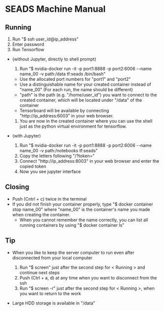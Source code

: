 # SEADS Machine Manual  

## Running
1. Run "$ ssh user_id@ip_address"
1. Enter password
1. Run Tensorflow
  * (without Jupyter, directly to shell prompt)
    1. Run "$ nvidia-docker run -it -p port1:8888 -p port2:6006 --name name_00 -v path:/data tf:seads /bin/bash"
      * Use the allocated port numbers for "port1" and "port2"
      * Use a distinguishable name for your created container instead of "name_00" (For each run, the name should be different)  
      * "path" is the path (e.g. "/home/user_id") you want to connect to the created container, which will be located under "/data" of the container
      * Tensorboard will be available by connecting "http://ip_address:6003" in your web browser.
    1. You are now in the created container where you can use the shell just as the python virtual environment for tensorflow.

  * (with Jupyter)   
    1. Run "$ nvidia-docker run -it -p port1:8888 -p port2:6006 --name name_00 -v path:/notebooks tf:seads"
    1. Copy the letters following "/?token="
    1. Connect "http://ip_address:8003" in your web browser and enter the copied token
    1. Now you see jupyter interface

## Closing
- Push (Cntrl + c) twice in the terminal
- If you did not finish your container properly, type "$ docker container stop name_00" where "name_00" is the container's name you made when creating the container.
  - When you cannot remember the name correctly, you can list all running containers by using "$ docker container ls"

## Tip
* When you like to keep the server computer to run even after disconnected from your local computer
  1. Run "$ screen" just after the second step for < Running > and continue next steps
  1. Push (Ctrl + a, d) at any time when you want to disconnect from the ssh
  1. Run "$ screen -r" just after the second step for < Running >, when you want to return to the work

* Large HDD storage is available in "/data"
